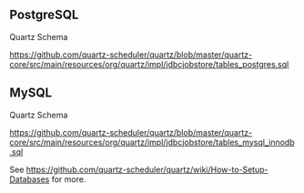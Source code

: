 
## PostgreSQL

Quartz Schema

https://github.com/quartz-scheduler/quartz/blob/master/quartz-core/src/main/resources/org/quartz/impl/jdbcjobstore/tables_postgres.sql

## MySQL

Quartz Schema

https://github.com/quartz-scheduler/quartz/blob/master/quartz-core/src/main/resources/org/quartz/impl/jdbcjobstore/tables_mysql_innodb.sql


See https://github.com/quartz-scheduler/quartz/wiki/How-to-Setup-Databases for more.

